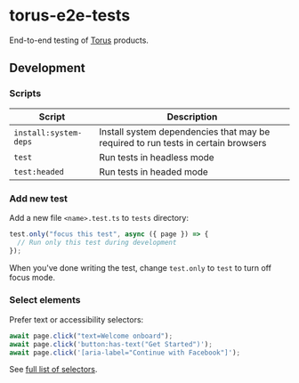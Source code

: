 # torus-e2e-tests

End-to-end testing of [Torus] products.

## Development

### Scripts

| Script                | Description                                                                       |
| --------------------- | --------------------------------------------------------------------------------- |
| `install:system-deps` | Install system dependencies that may be required to run tests in certain browsers |
| `test`                | Run tests in headless mode                                                        |
| `test:headed`         | Run tests in headed mode                                                          |

### Add new test

Add a new file `<name>.test.ts` to `tests` directory:

```ts
test.only("focus this test", async ({ page }) => {
  // Run only this test during development
});
```

When you've done writing the test, change `test.only` to `test` to turn off focus mode.

### Select elements

Prefer text or accessibility selectors:

```ts
await page.click("text=Welcome onboard");
await page.click('button:has-text("Get Started")');
await page.click('[aria-label="Continue with Facebook"]');
```

See [full list of selectors](https://playwright.dev/docs/selectors/#quick-guide).

<!-- Links -->

[torus]: https://tor.us
